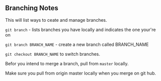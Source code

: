 ## Branching Notes

This will list ways to ceate and manage branches.

`git branch` - lists branches you have locally and indicates the one your're on

`git branch BRANCH_NAME` - create a new branch called BRANCH_NAME

`git checkout BRANCH_NAME` to switch branches. 

Befor you intend to merge a branch, pull from `master` locally.

Make sure you pull from origin master locally when you merge on git hub.
